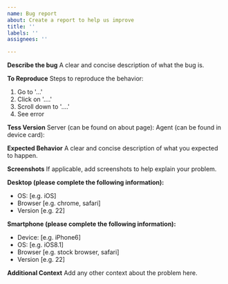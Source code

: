 ```yaml
---
name: Bug report
about: Create a report to help us improve
title: ''
labels: ''
assignees: ''

---
```


<!--
PLEASE READ:

Thank you for your interest in Tess.  Please understand that Tess is a hobby project that I develop in between working full time and raising a family.

As such, the time I can devote toward the project is very limited, and I simply don't have the availability to help with issues related to hosting or configuration, or ones that aren't specifically related to the application code.

Your bug must meet the following requirements, or else it will be closed.  For issues that don't meet these requirements, please reach out to the community on the official subreddit (https://www.reddit.com/r/Tess_app/) or in the Discussion areas on GitHub.

Requirements:
    - The bug must be related specifically to application code (e.g. not related to hosting, reverse proxy configuration, etc.).

    - It must be immediately reproducible, either in a debug environment or on https://app.Tess.one.  (This doesn't apply to bugs that are clearly code-related.)

    - Repro steps must be included.  The more information, the better.  Pretend you're getting a support request from one of your clients, and think about the kinds of details you want them to include.

    - Tess does not support localization.  If the bug is related to language or regional settings, there is likely little I can do.

Again, thank you for your interest in the project, and thank you for your understanding.
-->

**Describe the bug**
A clear and concise description of what the bug is.

**To Reproduce**
Steps to reproduce the behavior:
1. Go to '...'
2. Click on '....'
3. Scroll down to '....'
4. See error

**Tess Version**
Server (can be found on about page):
Agent (can be found in device card):

**Expected Behavior**
A clear and concise description of what you expected to happen.

**Screenshots**
If applicable, add screenshots to help explain your problem.

**Desktop (please complete the following information):**
 - OS: [e.g. iOS]
 - Browser [e.g. chrome, safari]
 - Version [e.g. 22]

**Smartphone (please complete the following information):**
 - Device: [e.g. iPhone6]
 - OS: [e.g. iOS8.1]
 - Browser [e.g. stock browser, safari]
 - Version [e.g. 22]

**Additional Context**
Add any other context about the problem here.
